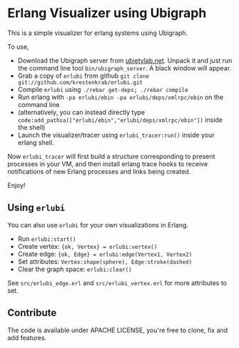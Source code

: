 # Erlang Visualizer using Ubigraph

This is a simple visualizer for erlang systems using Ubigraph.

To use,

- Download the Ubigraph server from [ubietylab.net](http://ubietylab.net/ubigraph/content/Downloads/index.php).  Unpack it and just run the command line tool `bin/ubigraph_server`.  A black window will appear.
- Grab a copy of `erlubi` from github `git clone git://github.com/krestenkrab/erlubi.git`
- Compile `erlubi` using `./rebar get-deps; ./rebar compile`
- Run erlang with `-pa erlubi/ebin -pa erlubi/deps/xmlrpc/ebin` on the command line
- (alternatively, you can instead directly type `code:add_pathsa(["erlubi/ebin","erlubi/deps/xmlrpc/ebin"])` inside the shell)
- Launch the visualizer/tracer using `erlubi_tracer:run()` inside your erlang shell.

Now `erlubi_tracer` will first build a structure corresponding to present processes in your VM, and then install erlang trace hooks to receive notifications of new Erlang processes and links being created.

Enjoy!

## Using `erlubi`

 You can also use `erlubi` for your own visualizations in Erlang. 

- Run `erlubi:start()`
- Create vertex: `{ok, Vertex} = erlubi:vertex()`
- Create edge: `{ok, Edge} = erlubi:edge(Vertex1, Vertex2)`
- Set attributes:  `Vertex:shape(sphere), Edge:stroke(dashed)`
- Clear the graph space: `erlubi:clear()`

See `src/erlubi_edge.erl` and `src/erlubi_vertex.erl` for more attributes to set.


## Contribute

The code is available under APACHE LICENSE, you're free to clone, fix and add features.
    
